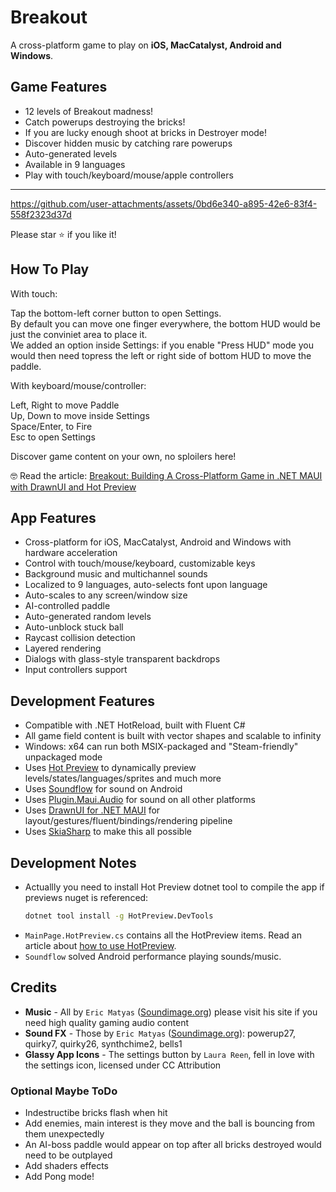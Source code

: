 # Breakout

A cross-platform game to play on **iOS, MacCatalyst, Android and Windows**.

## Game Features
* 12 levels of Breakout madness!
* Catch powerups destroying the bricks!
* If you are lucky enough shoot at bricks in Destroyer mode!
* Discover hidden music by catching rare powerups
* Auto-generated levels
* Available in 9 languages
* Play with touch/keyboard/mouse/apple controllers

---

https://github.com/user-attachments/assets/0bd6e340-a895-42e6-83f4-558f2323d37d

Please star ⭐ if you like it!

## How To Play

With touch:

Tap the bottom-left corner button to open Settings.  
By default you can move one finger everywhere, the bottom HUD would be just the conviniet area to place it.  
We added an option inside Settings: if you enable "Press HUD" mode you would then need topress the left or right side of bottom HUD to move the paddle.  

With keyboard/mouse/controller:

Left, Right to move Paddle  
Up, Down to move inside Settings  
Space/Enter, to Fire  
Esc to open Settings  

Discover game content on your own, no sploilers here!

🤓 Read the article: [Breakout: Building A Cross-Platform Game in .NET MAUI with DrawnUI and Hot Preview](https://taublast.github.io/posts/Breakout)

## App Features
* Cross-platform for iOS, MacCatalyst, Android and Windows with hardware acceleration
* Control with touch/mouse/keyboard, customizable keys
* Background music and multichannel sounds
* Localized to 9 languages, auto-selects font upon language
* Auto-scales to any screen/window size
* AI-controlled paddle
* Auto-generated random levels
* Auto-unblock stuck ball
* Raycast collision detection
* Layered rendering
* Dialogs with glass-style transparent backdrops
* Input controllers support

## Development Features
* Compatible with .NET HotReload, built with Fluent C#
* All game field content is built with vector shapes and scalable to infinity
* Windows: x64 can run both MSIX-packaged and "Steam-friendly" unpackaged mode
* Uses [Hot Preview](https://github.com/BretJohnson/hot-preview) to dynamically preview levels/states/languages/sprites and much more
* Uses [Soundflow](https://github.com/LSXPrime/SoundFlow) for sound on Android
* Uses [Plugin.Maui.Audio](https://github.com/jfversluis/Plugin.Maui.Audio) for sound on all other platforms
* Uses [DrawnUI for .NET MAUI](https://github.com/taublast/DrawnUi) for layout/gestures/fluent/bindings/rendering pipeline
* Uses [SkiaSharp](https://github.com/mono/SkiaSharp) to make this all possible

## Development Notes
* Actuallly you need to install Hot Preview dotnet tool to compile the app if previews nuget is referenced:
    ```bash
    dotnet tool install -g HotPreview.DevTools
    ```
* `MainPage.HotPreview.cs` contains all the HotPreview items. Read an article about [how to use HotPreview](https://github.com/BretJohnson/hot-preview). 
* `Soundflow` solved Android performance playing sounds/music.

## Credits

* **Music** - All by `Eric Matyas` ([Soundimage.org](https://Soundimage.org)) please visit his site if you need high quality gaming audio content
* **Sound FX** - Those by `Eric Matyas` ([Soundimage.org](https://Soundimage.org)): powerup27, quirky7, quirky26, synthchime2, bells1
* **Glassy App Icons** - The settings button by `Laura Reen`, fell in love with the settings icon, licensed under CC Attribution

### Optional Maybe ToDo

* Indestructibe bricks flash when hit
* Add enemies, main interest is they move and the ball is bouncing from them unexpectedly
* An AI-boss paddle would appear on top after all bricks destroyed would need to be outplayed
* Add shaders effects
* Add Pong mode!
